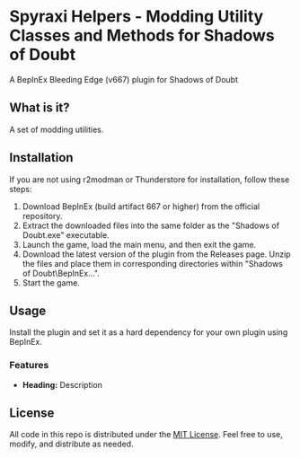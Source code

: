 # Spyraxi Helpers - Modding Utility Classes and Methods for Shadows of Doubt

A BepInEx Bleeding Edge (v667) plugin for Shadows of Doubt

## What is it?

A set of modding utilities.

## Installation

If you are not using r2modman or Thunderstore for installation, follow these steps:

1. Download BepInEx (build artifact 667 or higher) from the official repository.
2. Extract the downloaded files into the same folder as the "Shadows of Doubt.exe" executable.
3. Launch the game, load the main menu, and then exit the game.
4. Download the latest version of the plugin from the Releases page. Unzip the files and place them in corresponding directories within "Shadows of Doubt\BepInEx...".
5. Start the game.

## Usage

Install the plugin and set it as a hard dependency for your own plugin using BepInEx.

### Features


- **Heading:** Description


## License

All code in this repo is distributed under the [MIT License](https://bitbucket.org/shadows-of-doubt-mods/mods/src/main/LICENSE). Feel free to use, modify, and distribute as needed.